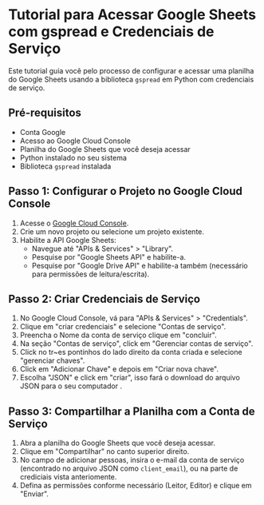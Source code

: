 # Tutorial para Acessar Google Sheets com gspread e Credenciais de Serviço

Este tutorial guia você pelo processo de configurar e acessar uma planilha do Google Sheets usando a biblioteca `gspread` em Python com credenciais de serviço.

## Pré-requisitos

- Conta Google
- Acesso ao Google Cloud Console
- Planilha do Google Sheets que você deseja acessar
- Python instalado no seu sistema
- Biblioteca `gspread` instalada

## Passo 1: Configurar o Projeto no Google Cloud Console

1. Acesse o [Google Cloud Console](https://console.cloud.google.com/).
2. Crie um novo projeto ou selecione um projeto existente.
3. Habilite a API Google Sheets:
   - Navegue até "APIs & Services" > "Library".
   - Pesquise por "Google Sheets API" e habilite-a.
   - Pesquise por "Google Drive API" e habilite-a também (necessário para permissões de leitura/escrita).

## Passo 2: Criar Credenciais de Serviço

1. No Google Cloud Console, vá para "APIs & Services" > "Credentials".
2. Clique em "criar credenciais" e selecione "Contas de serviço".
3. Preencha o Nome da conta de serviço  clique em "concluir".
4. Na seção "Contas de serviço", click em "Gerenciar contas de serviço".
5. Click no tr~es pontinhos do lado direito da conta criada e selecione "gerenciar chaves".
6. Click em "Adicionar Chave" e depois em "Criar nova chave".
7. Escolha "JSON" e click em "criar", isso fará o download do arquivo JSON para o seu computador
.

## Passo 3: Compartilhar a Planilha com a Conta de Serviço

1. Abra a planilha do Google Sheets que você deseja acessar.
2. Clique em "Compartilhar" no canto superior direito.
3. No campo de adicionar pessoas, insira o e-mail da conta de serviço (encontrado no arquivo JSON como `client_email`), ou na parte de crediciais vista anteriomente.
4. Defina as permissões conforme necessário (Leitor, Editor) e clique em "Enviar".
